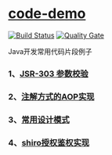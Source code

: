 # [code-demo](https://github.com/710850609/code-demo)
[![Build Status](https://travis-ci.org/710850609/code-demo.svg?branch=master)](https://travis-ci.org/710850609/code-demo)
[![Quality Gate](https://sonarcloud.io/api/project_badges/measure?project=org.linbo.demo%3Acode-demo&metric=alert_status)](https://sonarcloud.io/dashboard?id=org.linbo.demo%3Acode-demo)

<span>Java开发常用代码片段例子</span>

### 1、[JSR-303 参数校验](https://github.com/710850609/code-demo/tree/master/validator-demo)
### 2、[注解方式的AOP实现](https://github.com/710850609/code-demo/tree/master/aop-demo)
### 3、[常用设计模式](https://github.com/710850609/code-demo/tree/master/pattern-demo)
### 4、[shiro授权鉴权实现](https://github.com/710850609/code-demo/tree/master/auth-shiro-demo)

